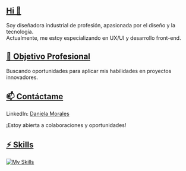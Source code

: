 <h2 style="text-decoration: underline;">Hi 👾</h2>

Soy diseñadora industrial de profesión, apasionada por el diseño y la tecnología. <br> Actualmente, me estoy especializando en UX/UI y desarrollo front-end.

<h2 style="text-decoration: underline;">🌱 Objetivo Profesional </h2> 

Buscando oportunidades para aplicar mis habilidades en proyectos innovadores.

<h2 style="text-decoration: underline;">📫 Contáctame</h2> 

LinkedIn: [Daniela Morales](https://www.linkedin.com/in/danielamoralesmelendez/)  

¡Estoy abierta a colaboraciones y oportunidades!

<h2 style="text-decoration: underline;">⚡ Skills</h2>

[![My Skills](https://skillicons.dev/icons?i=js,html,css,figma,bootstrap,vue,ai,sass)](https://skillicons.dev)
